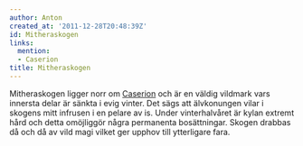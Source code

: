 ```yaml
---
author: Anton
created_at: '2011-12-28T20:48:39Z'
id: Mitheraskogen
links:
  mention:
  - Caserion
title: Mitheraskogen
---
```


Mitheraskogen ligger norr om [Caserion] och är en väldig vildmark vars innersta delar är sänkta i
evig vinter. Det sägs att älvkonungen vilar i skogens mitt infrusen i en pelare av is. Under
vinterhalvåret är kylan extremt hård och detta omöjliggör några permanenta bosättningar. Skogen
drabbas då och då av vild magi vilket ger upphov till ytterligare fara.

  [Caserion]: Caserion
